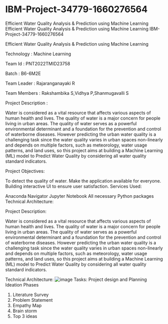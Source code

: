 # IBM-Project-34779-1660276564
Efficient Water Quality Analysis &amp; Prediction using Machine Learning
Efficient Water Quality Analysis & Prediction using Machine Learning IBM-Project-34779-1660276564

Efficient Water Quality Analysis & Prediction using Machine Learning

Technology : Machine Learning

Team Id : PNT2022TMID23758

Batch : B6-6M2E

Team Leader : Rajaranganayaki R

Team Members : Rakshambika S,Vidhya P,Shanmugavalli S

Project Description :

Water is considered as a vital resource that affects various aspects of human health and lives. The quality of water is a major concern for people living in urban areas. The quality of water serves as a powerful environmental determinant and a foundation for the prevention and control of waterborne diseases. However predicting the urban water quality is a challenging task since the water quality varies in urban spaces non-linearly and depends on multiple factors, such as meteorology, water usage patterns, and land uses, so this project aims at building a Machine Learning (ML) model to Predict Water Quality by considering all water quality standard indicators.

Project Objectives:

To detect the quality of water. Make the application available for everyone. Building interactive UI to ensure user satisfaction. Services Used:

Anaconda Navigator Jupyter Notebook All necessary Python packages Technical Architecture: 

Project Description:

Water is considered as a vital resource that affects various aspects of human health and lives. The quality of water is a major concern for people living in urban areas. The quality of water serves as a powerful environmental determinant and a foundation for the prevention and control of waterborne diseases. However predicting the urban water quality is a challenging task since the water quality varies in urban spaces non-linearly and depends on multiple factors, such as meteorology, water usage patterns, and land uses, so this project aims at building a Machine Learning (ML) model to Predict Water Quality by considering all water quality standard indicators.

Technical Architecture:
          ![image](https://user-images.githubusercontent.com/113836976/202258275-9a7bcbbf-3491-471d-8102-9f4d8b111f5a.png)
Tasks: 
Project design and Planning Ideation Phases 
1. Literature Survey 
2. Problem Statement 
3. Empathy Map 
4. Brain storm 
5. Top 3 ideas
